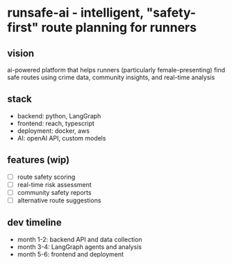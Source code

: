# runsafe-ai - intelligent, "safety-first" route planning for runners 

## vision
ai-powered platform that helps runners (particularly female-presenting) find safe routes using crime data, community insights, and real-time analysis

## stack
- backend: python, LangGraph
- frontend: reach, typescript  
- deployment: docker, aws
- AI: openAI API, custom models

## features (wip)
- [ ] route safety scoring
- [ ] real-time risk assessment  
- [ ] community safety reports
- [ ] alternative route suggestions

## dev timeline
- month 1-2: backend API and data collection
- month 3-4: LangGraph agents and analysis
- month 5-6: frontend and deployment